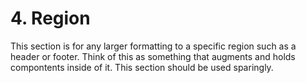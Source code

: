# 4. Region
This section is for any larger formatting to a specific region such as a header or footer. Think of this as something that augments and holds compontents inside of it. This section should be used sparingly.
